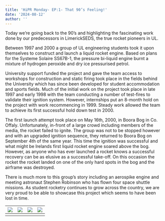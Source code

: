 ```yaml
---
title: 'HiPR Monday- EP:1- That 90’s Feeling!'
date: '2024-08-12'
author: ''
---
```


Today we’re going back to the 90’s and highlighting the fascinating work done by our predecessors in LimerickSEDS, the true rocket pioneers in UL. 

Between 1997 and 2000 a group of UL engineering students took it upon themselves to construct and launch a liquid rocket engine. Based on plans for the Systeme Solaire SS67B-1, the pressure bi-liquid engine burnt a mixture of hydrogen peroxide and dry ice pressurised petrol.  

University support funded the project and gave the team access to workshops for construction and static firing took place in the fields behind the University which has since been developed for student accommodation and sports fields. Much of the initial work on the project took place in late 1997 and early 1998 with the team conducting a number of test-fires to validate their ignition system. However, internships put an 8-month hold on the project with work recommencing in 1999. Steady work allowed the team to achieve its first successful hold down test in 2000. 

The first launch attempt took place on May 16th, 2000, in Boora Bog in Co. Offaly. Unfortunately, in-front of a large crowd including members of the media, the rocket failed to ignite. The group was not to be stopped however and with an upgraded ignition sequence, they returned to Boora Bog on September 4th of the same year. This time the ignition was successful and what might be Irelands first liquid rocket engine soared above the bog. However, as anyone who has ever launched a rocket knows a successful recovery can be as elusive as a successful take-off. On this occasion the rocket the rocket landed on one of the only hard spots in the bog and the airframe was destroyed. 

There is much more to this group’s story including an aerospike engine and meeting astronaut Stephen Robinson who has flown four space shuttle missions. As student rocketry continues to grow across the country, we are very proud to be able to showcase this project which seems to have been lost in time.  

| ![](/hipr_monday/1/1.jpg) | ![](/hipr_monday/1/2.jpg) | ![](/hipr_monday/1/6.jpg) | ![](/hipr_monday/1/4.jpg) 
| :----: | :-----: | :-----: | :-----: |
|  | | | 